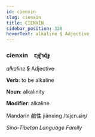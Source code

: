 ```yaml
---
id: cienxin
slug: cienxin
title: CİENXİN
sidebar_position: 328
hoverText: alkaline § Adjective
---
```


### cienxin&emsp;<span kind="abugida">ꞇɟɽ̃ɿɋ̃ɟ</span>

*alkaline* **§** Adjective

**Verb**: to be alkaline

**Noun**: alkalinity

**Modifier**: alkaline

Mandarin 鹼性 jiǎnxìng /tɕjɛn.ɕiŋ/

*Sino-Tibetan Language Family*